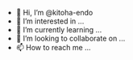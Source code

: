 - 👋 Hi, I’m @kitoha-endo
- 👀 I’m interested in ...
- 🌱 I’m currently learning ...
- 💞️ I’m looking to collaborate on ...
- 📫 How to reach me ...

<!---
kitoha-endo/kitoha-endo is a ✨ special ✨ repository because its `README.md` (this file) appears on your GitHub profile.
You can click the Preview link to take a look at your changes.
--->
